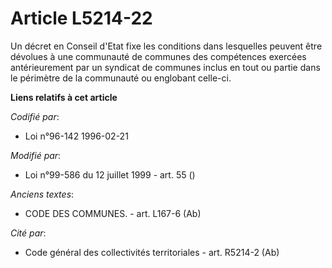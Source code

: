 # Article L5214-22

Un décret en Conseil d'Etat fixe les conditions dans lesquelles peuvent être dévolues à une communauté de communes des
compétences exercées antérieurement par un syndicat de communes inclus en tout ou partie dans le périmètre de la communauté
ou englobant celle-ci.

**Liens relatifs à cet article**

_Codifié par_:

  - Loi n°96-142 1996-02-21

_Modifié par_:

  - Loi n°99-586 du 12 juillet 1999 - art. 55 ()

_Anciens textes_:

  - CODE DES COMMUNES. - art. L167-6 (Ab)

_Cité par_:

  - Code général des collectivités territoriales - art. R5214-2 (Ab)
